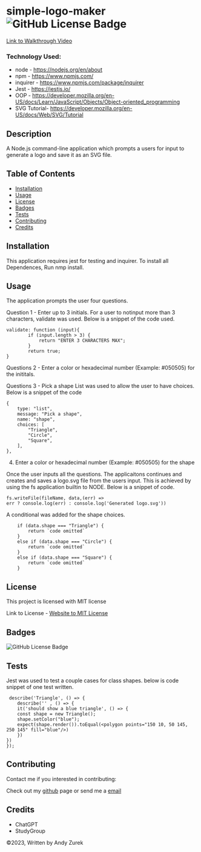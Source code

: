 # simple-logo-maker ![GitHub License Badge](https://img.shields.io/badge/License-MIT-yellow)

[Link to Walkthrough Video](https://watch.screencastify.com/v/yMwTUdWyrWUHGPscPe35)

 ### Technology Used:
 * node - https://nodejs.org/en/about
 * npm - https://www.npmjs.com/
 * inquirer - https://www.npmjs.com/package/inquirer
 * Jest - https://jestjs.io/
 * OOP - https://developer.mozilla.org/en-US/docs/Learn/JavaScript/Objects/Object-oriented_programming
 * SVG Tutorial- https://developer.mozilla.org/en-US/docs/Web/SVG/Tutorial

 ## Description

 A Node.js command-line application which prompts a users for input to generate a logo and save it as an SVG file.

 ## Table of Contents
  
   * [Installation](#installation)
   * [Usage](#usage)
   * [License](#license)
   * [Badges](#badges)
   * [Tests](#tests)
   * [Contributing](#contributing)
   * [Credits](#credits)

 ## Installation

 This application requires jest for testing and inquirer. To install all Dependences, Run nmp install.

 ## Usage

 The application prompts the user four questions. 

 Question 1 - Enter up to 3 initials.
    For a user to notinput more than 3 characters, validate was used.  Below is a snippet of the code used. 
    
  
    validate: function (input){
            if (input.length > 3) {
                return "ENTER 3 CHARACTERS MAX";
            }
            return true;
    }


 Questions 2 - Enter a color or hexadecimal number (Example: #050505) for the inititals.

 Questions 3 - Pick a shape
    List was used to allow the user to have choices. Below is a snippet of the code

    {
        type: "list",
        message: "Pick a shape",
        name: "shape",
        choices: [
            "Triangle",
            "Circle",
            "Square",
        ],
    },
  
 4. Enter a color or hexadecimal number (Example: #050505) for the shape

 Once the user inputs all the questions.  The applicaitons continues and creates and saves a logo.svg file from the users input. This is achieved by using the fs application builtin to NODE. Below is a snippet of code.

    fs.writeFile(fileName, data,(err) =>
    err ? console.log(err) : console.log('Generated logo.svg'))

 A conditional was added for the shape choices.
  
        if (data.shape === "Triangle") {          
            return `code omitted`
        }
        else if (data.shape === "Circle") {
            return `code omitted`
        }
        else if (data.shape === "Square") {
            return `code omitted`
        }

 ## License

 This project is licensed with MIT license

 Link to License - [Website to MIT License]((https://opensource.org/license/mit))

 ## Badges

 ![GitHub License Badge](https://img.shields.io/badge/License-MIT-yellow)

 ## Tests

  Jest was used to test a couple cases for class shapes.  below is code snippet of one test written.


     describe('Triangle', () => {
        describe('' , () => {
        it('should show a blue triangle', () => {
        const shape = new Triangle();
        shape.setColor("blue");
        expect(shape.render()).toEqual(<polygon points="150 10, 50 145, 250 145" fill="blue"/>)
        })
    })
    });

 ## Contributing

 Contact me if you interested in contributing:

 Check out my [github](https://github.com/AZurek17) page or send me a [email](mailto:andyzurek@gmail.com)

 ## Credits

 * ChatGPT
 * StudyGroup


 &copy;2023, Written by Andy Zurek
